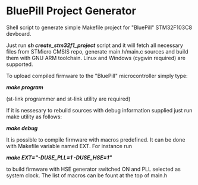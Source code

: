 # BluePill Project Generator

Shell script to generate simple Makefile project for "BluePill" STM32F103C8 devboard.

Just run  ***sh create_stm32f1_project***  script and it will fetch all necessary files from STMicro CMSIS repo, generate main.h/main.c sources and build them with GNU ARM toolchain. Linux and Windows (cygwin required) are supported.


To upload compiled firmware to the "BluePill" microcontroller simply type:

  ***make program***
  
(st-link programmer and st-link utility are required)



If it is nessesary to rebuild sources with debug information supplied just run make utility as follows:

  ***make debug***
  
  

It is possible to compile firmware with macros predefined. It can be done with Makefile variable named EXT. For instance run

  ***make EXT="-DUSE_PLL=1 -DUSE_HSE=1"***
  
to build firmware with HSE generator switched ON and PLL selected as system clock. The list of macros can be fount at the top of main.h

